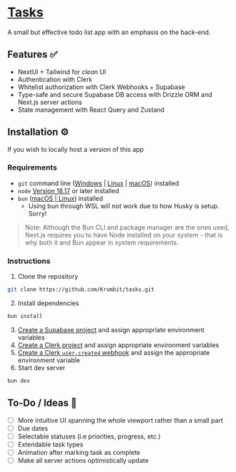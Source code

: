 # [Tasks](https://tasks.krumb.it/)

A small but effective todo list app with an emphasis on the back-end.

## Features ✅ 
- NextUI + Tailwind for *clean* UI
- Authentication with Clerk
- Whitelist authorization with Clerk Webhooks + Supabase
- Type-safe and secure Supabase DB access with Drizzle ORM and Next.js server actions
- State management with React Query and Zustand

## Installation ⚙️
If you wish to locally host a version of this app
### Requirements
* `git` command line ([Windows](https://git-scm.com/download/win) | [Linux](https://git-scm.com/download/linux) | [macOS](https://git-scm.com/download/mac)) installed
* `node` [Version 18.17](https://nodejs.org/en) or later installed
* `bun` ([macOS | Linux](https://bun.sh/docs/installation)) installed
  * Using bun through WSL will not work due to how Husky is setup. Sorry!

> Note: Although the Bun CLI and package manager are the ones used, Next.js requires you to have Node installed on your system - that is why both it and Bun appear in system requirements.
### Instructions
1. Clone the repository
```sh
git clone https://github.com/Krumbit/tasks.git
```
2. Install dependencies
```sh
bun install
```
3. [Create a Supabase project](https://supabase.com/docs/guides/getting-started/quickstarts/nextjs) and assign appropriate environment variables
4. [Create a Clerk project](https://clerk.com/docs/quickstarts/nextjs) and assign appropriate environment variables
5. [Create a Clerk `user.created` webhook](https://clerk.com/docs/integrations/webhooks/overview) and assign the appropriate environment variable
6. Start dev server
```sh
bun dev
```

## To-Do / Ideas 📝
- [ ] More intuitive UI spanning the whole viewport rather than a small part
- [ ] Due dates
- [ ] Selectable statuses (i.e priorities, progress, etc.)
- [ ] Extendable task types
- [ ] Animation after marking task as complete
- [ ] Make all server actions optimistically update